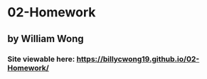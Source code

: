 # 02-Homework
## by William Wong
### Site viewable here: https://billycwong19.github.io/02-Homework/